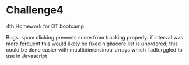 # Challenge4
4th Homework for GT bootcamp


Bugs:
spam clicking prevents score from tracking properly. if interval was more ferquent this would likely be fixed
highscore list is unordered; this could be done easier with muultidimensinoal arrays which I adturggled to use in Javascript
